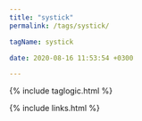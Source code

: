 ```yaml
---
title: "systick"
permalink: /tags/systick/

tagName: systick

date: 2020-08-16 11:53:54 +0300

---
```


{% include taglogic.html %}

{% include links.html %}
